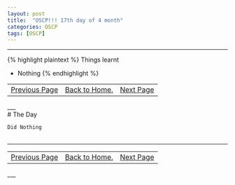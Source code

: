 ```yaml
---
layout: post
title:  "OSCP!!! 17th day of 4 month"
categories: OSCP
tags: [OSCP]
---
```


___
{% highlight plaintext %}
Things learnt
- Nothing
{% endhighlight %}

<table>
<td align="left"><a href="https://hellboyb2.github.io/oscp/2019/05/12/16_day_of_4_month.html" class="btn"><span class="icon"></span>Previous Page</a></td>
<td align="center"><a href="https://hellboyb2.github.io" class="btn"><span class="icon"></span>Back to Home.</a></td>
<td align="right"><a href="https://hellboyb2.github.io/oscp/2019/05/12/18_day_of_4_month.html" class="btn"><span class="icon"></span>Next Page</a></td>
</table>
___

<br>
# The Day

```Did Nothing```
<br>
<br>

___
<table>
<td align="left"><a href="https://hellboyb2.github.io/oscp/2019/05/12/16_day_of_4_month.html" class="btn"><span class="icon"></span>Previous Page</a></td>
<td align="center"><a href="https://hellboyb2.github.io" class="btn"><span class="icon"></span>Back to Home.</a></td>
<td align="right"><a href="https://hellboyb2.github.io/oscp/2019/05/12/18_day_of_4_month.html" class="btn"><span class="icon"></span>Next Page</a></td>
</table>
___
